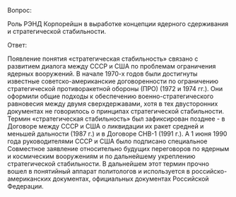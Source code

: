 ﻿Вопрос:

Роль РЭНД Корпорейшн в выработке концепции ядерного сдерживания и стратегической стабильности.



Ответ:

Появление понятия «стратегическая стабильность» связано с развитием диалога между СССР и США по проблемам ограничения ядерных вооружений. В начале 1970-х годов были достигнуты известные советско-американские договоренности по ограничению стратегической противоракетной обороны (ПРО) (1972 и 1974 гг.). Они оформили общие подходы к обеспечению военно-стратегического равновесия между двумя сверхдержавами, хотя в тех двусторонних документах не говорилось о принципах стратегической стабильности. Термин «стратегическая стабильность» был зафиксирован позднее - в Договоре между СССР и США о ликвидации их ракет средней и меньшей дальности (1987 г.) и в Договоре СНВ-1 (1991 г.). А 1 июня 1990 года руководителями СССР и США было подписано специальное Совместное заявление относительно будущих переговоров по ядерным и космическим вооружениям и по дальнейшему укреплению стратегической стабильности. В дальнейшем этот термин прочно вошел в понятийный аппарат политологов и используется в российско-американских документах, официальных документах Российской Федерации.
